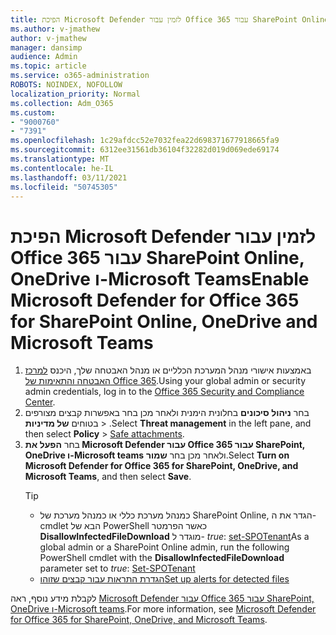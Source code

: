 ```yaml
---
title: הפיכת Microsoft Defender לזמין עבור Office 365 עבור SharePoint Online, OneDrive ו-Microsoft Teams
ms.author: v-jmathew
author: v-jmathew
manager: dansimp
audience: Admin
ms.topic: article
ms.service: o365-administration
ROBOTS: NOINDEX, NOFOLLOW
localization_priority: Normal
ms.collection: Adm_O365
ms.custom:
- "9000760"
- "7391"
ms.openlocfilehash: 1c29afdcc52e7032fea22d698371677918665fa9
ms.sourcegitcommit: 6312ee31561db36104f32282d019d069ede69174
ms.translationtype: MT
ms.contentlocale: he-IL
ms.lasthandoff: 03/11/2021
ms.locfileid: "50745305"
---
```

# <a name="enable-microsoft-defender-for-office-365-for-sharepoint-online-onedrive-and-microsoft-teams"></a><span data-ttu-id="e2656-102">הפיכת Microsoft Defender לזמין עבור Office 365 עבור SharePoint Online, OneDrive ו-Microsoft Teams</span><span class="sxs-lookup"><span data-stu-id="e2656-102">Enable Microsoft Defender for Office 365 for SharePoint Online, OneDrive and Microsoft Teams</span></span>

1. <span data-ttu-id="e2656-103">באמצעות אישורי מנהל המערכת הכלליים או מנהל האבטחה שלך, היכנס [למרכז האבטחה והתאימות של Office 365](https://protection.office.com/).</span><span class="sxs-lookup"><span data-stu-id="e2656-103">Using your global admin or security admin credentials, log in to the [Office 365 Security and Compliance Center](https://protection.office.com/).</span></span>
2. <span data-ttu-id="e2656-104">בחר **ניהול סיכונים** בחלונית הימנית ולאחר מכן בחר באפשרות קבצים מצורפים בטוחים **של מדיניות**  >  [](https://protection.office.com/safeattachment).</span><span class="sxs-lookup"><span data-stu-id="e2656-104">Select **Threat management** in the left pane, and then select **Policy** > [Safe attachments](https://protection.office.com/safeattachment).</span></span>
3. <span data-ttu-id="e2656-105">בחר **הפעל את Microsoft Defender עבור Office 365 עבור SharePoint, OneDrive ו-Microsoft teams** ולאחר מכן בחר **שמור**.</span><span class="sxs-lookup"><span data-stu-id="e2656-105">Select **Turn on Microsoft Defender for Office 365 for SharePoint, OneDrive, and Microsoft Teams**, and then select **Save**.</span></span>
    > [!TIP]
    >
    > - <span data-ttu-id="e2656-106">כמנהל מערכת כללי או כמנהל מערכת של SharePoint Online, הגדר את ה-cmdlet הבא של PowerShell כאשר הפרמטר **DisallowInfectedFileDownload** מוגדר ל- *true*: [set-SPOTenant](https://go.microsoft.com/fwlink/?linkid=2092301)</span><span class="sxs-lookup"><span data-stu-id="e2656-106">As a global admin or a SharePoint Online admin, run the following PowerShell cmdlet with the **DisallowInfectedFileDownload** parameter set to *true*: [Set-SPOTenant](https://go.microsoft.com/fwlink/?linkid=2092301)</span></span>
    > - [<span data-ttu-id="e2656-107">הגדרת התראות עבור קבצים שזוהו</span><span class="sxs-lookup"><span data-stu-id="e2656-107">Set up alerts for detected files</span></span>](https://go.microsoft.com/fwlink/?linkid=2092110)

<span data-ttu-id="e2656-108">לקבלת מידע נוסף, ראה [Microsoft Defender עבור Office 365 עבור SharePoint, OneDrive ו-Microsoft teams](https://go.microsoft.com/fwlink/?linkid=2092041).</span><span class="sxs-lookup"><span data-stu-id="e2656-108">For more information, see [Microsoft Defender for Office 365 for SharePoint, OneDrive, and Microsoft Teams](https://go.microsoft.com/fwlink/?linkid=2092041).</span></span>
